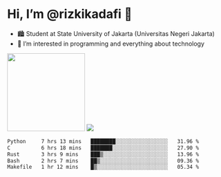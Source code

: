# Hi, I’m @rizkikadafi 👋
- 🏙 Student at State University of Jakarta (Universitas Negeri Jakarta)
- 👀 I’m interested in programming and everything about technology
<img height="180em" src="https://github-readme-stats.vercel.app/api?username=rizkikadafi&show_icons=true&hide_border=true&&count_private=true&include_all_commits=true" />
<img src="https://github-readme-stats.vercel.app/api/top-langs/?username=rizkikadafi&show_icons=true&hide_border=true&&count_private=true&include_all_commits=true" />

<!--START_SECTION:waka-->

```txt
Python     7 hrs 13 mins   ████████░░░░░░░░░░░░░░░░░   31.96 %
C          6 hrs 18 mins   ███████░░░░░░░░░░░░░░░░░░   27.90 %
Rust       3 hrs 9 mins    ███▒░░░░░░░░░░░░░░░░░░░░░   13.96 %
Bash       2 hrs 7 mins    ██▒░░░░░░░░░░░░░░░░░░░░░░   09.36 %
Makefile   1 hr 12 mins    █▒░░░░░░░░░░░░░░░░░░░░░░░   05.34 %
```

<!--END_SECTION:waka-->

<!---
rizkikadafi/rizkikadafi is a ✨ special ✨ repository because its `README.md` (this file) appears on your GitHub profile.
You can click the Preview link to take a look at your changes.
--->
